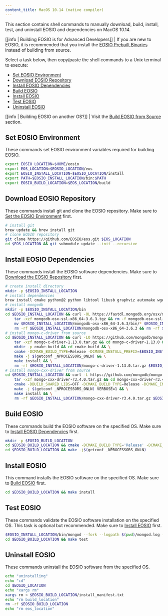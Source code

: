 ```yaml
---
content_title: MacOS 10.14 (native compiler)
---
```


<!-- This document is aggregated by our internal documentation tool to generate EOSIO documentation. 
The code within the codeblocks below is used in our CI/CD! 
 - It will be converted line by line into statements inside of a temporary Dockerfile and used to build our docker tag for this OS. Therefore, COPY, RUN, and other Dockerfile-isms are not permitted!
 - Code changes will update hashes and regenerate new docker images, so use with caution and do not modify unless necessary. However blank lines and # comments will not change the hash and are safe to add and remove
 - Any export VARNAME, when it's alone on a line, will be converted to ENV VARNAME in the dockerfile -->

This section contains shell commands to manually download, build, install, test, and uninstall EOSIO and dependencies on MacOS 10.14.

[[info | Building EOSIO is for Advanced Developers]]
| If you are new to EOSIO, it is recommended that you install the [EOSIO Prebuilt Binaries](../../../00_install-prebuilt-binaries.md) instead of building from source.

Select a task below, then copy/paste the shell commands to a Unix terminal to execute:

* [Set EOSIO Environment](#set-eosio-environment)
* [Download EOSIO Repository](#download-eosio-repository)
* [Install EOSIO Dependencies](#install-eosio-dependencies)
* [Build EOSIO](#build-eosio)
* [Install EOSIO](#install-eosio)
* [Test EOSIO](#test-eosio)
* [Uninstall EOSIO](#uninstall-eosio)

[[info | Building EOSIO on another OS?]]
| Visit the [Build EOSIO from Source](../../index.md) section.

## Set EOSIO Environment
These commands set EOSIO environment variables required for building EOSIO.
<!-- DAC ENV -->
```sh
export EOSIO_LOCATION=$HOME/eosio
export EOS_LOCATION=$EOSIO_LOCATION/eos
export EOSIO_INSTALL_LOCATION=$EOSIO_LOCATION/install
export PATH=$EOSIO_INSTALL_LOCATION/bin:$PATH
export EOSIO_BUILD_LOCATION=$EOS_LOCATION/build
```
<!-- DAC ENV END -->

## Download EOSIO Repository
These commands install git and clone the EOSIO repository. Make sure to [Set the EOSIO Environment](#set-eosio-environment) first.
<!-- DAC CLONE -->
```sh
# install git
brew update && brew install git
# clone EOSIO repository
git clone https://github.com/EOSIO/eos.git $EOS_LOCATION
cd $EOS_LOCATION && git submodule update --init --recursive
```
<!-- DAC CLONE END -->

## Install EOSIO Dependencies
These commands install the EOSIO software dependencies. Make sure to [Download the EOSIO Repository](#download-eosio-repository) first.
<!-- DAC DEPS -->
```sh
# create install directory
mkdir -p $EOSIO_INSTALL_LOCATION
# install dependencies
brew install cmake python@2 python libtool libusb graphviz automake wget gmp pkgconfig doxygen openssl@1.1 jq boost || :
# install mongodb
mkdir -p $EOSIO_INSTALL_LOCATION/bin
cd $EOSIO_INSTALL_LOCATION && curl -OL https://fastdl.mongodb.org/osx/mongodb-osx-ssl-x86_64-3.6.3.tgz
    tar -xzf mongodb-osx-ssl-x86_64-3.6.3.tgz && rm -f mongodb-osx-ssl-x86_64-3.6.3.tgz && \
    mv $EOSIO_INSTALL_LOCATION/mongodb-osx-x86_64-3.6.3/bin/* $EOSIO_INSTALL_LOCATION/bin/ && \
    rm -rf $EOSIO_INSTALL_LOCATION/mongodb-osx-x86_64-3.6.3 && rm -rf $EOSIO_INSTALL_LOCATION/mongodb-osx-ssl-x86_64-3.6.3.tgz
# install mongo-c-driver from source
cd $EOSIO_INSTALL_LOCATION && curl -LO https://github.com/mongodb/mongo-c-driver/releases/download/1.13.0/mongo-c-driver-1.13.0.tar.gz && \
    tar -xzf mongo-c-driver-1.13.0.tar.gz && cd mongo-c-driver-1.13.0 && \
    mkdir -p cmake-build && cd cmake-build && \
    cmake -DCMAKE_BUILD_TYPE=Release -DCMAKE_INSTALL_PREFIX=$EOSIO_INSTALL_LOCATION -DENABLE_BSON=ON -DENABLE_SSL=DARWIN -DENABLE_AUTOMATIC_INIT_AND_CLEANUP=OFF -DENABLE_STATIC=ON -DENABLE_ICU=OFF -DENABLE_SASL=OFF -DENABLE_SNAPPY=OFF .. && \
    make -j $(getconf _NPROCESSORS_ONLN) && \
    make install && \
    rm -rf $EOSIO_INSTALL_LOCATION/mongo-c-driver-1.13.0.tar.gz $EOSIO_INSTALL_LOCATION/mongo-c-driver-1.13.0
# install mongo-cxx-driver from source
cd $EOSIO_INSTALL_LOCATION && curl -L https://github.com/mongodb/mongo-cxx-driver/archive/r3.4.0.tar.gz -o mongo-cxx-driver-r3.4.0.tar.gz && \
    tar -xzf mongo-cxx-driver-r3.4.0.tar.gz && cd mongo-cxx-driver-r3.4.0/build && \
    cmake -DBUILD_SHARED_LIBS=OFF -DCMAKE_BUILD_TYPE=Release -DCMAKE_INSTALL_PREFIX=$EOSIO_INSTALL_LOCATION .. && \
    make -j $(getconf _NPROCESSORS_ONLN) VERBOSE=1 && \
    make install && \
    rm -rf $EOSIO_INSTALL_LOCATION/mongo-cxx-driver-r3.4.0.tar.gz $EOSIO_INSTALL_LOCATION/mongo-cxx-driver-r3.4.0
```
<!-- DAC DEPS END -->

## Build EOSIO
These commands build the EOSIO software on the specified OS. Make sure to [Install EOSIO Dependencies](#install-eosio-dependencies) first.
<!-- DAC BUILD -->
```sh
mkdir -p $EOSIO_BUILD_LOCATION
cd $EOSIO_BUILD_LOCATION && cmake -DCMAKE_BUILD_TYPE='Release' -DCMAKE_INSTALL_PREFIX=$EOSIO_INSTALL_LOCATION -DBUILD_MONGO_DB_PLUGIN=true -DENABLE_MULTIVERSION_PROTOCOL_TEST=true ..
cd $EOSIO_BUILD_LOCATION && make -j$(getconf _NPROCESSORS_ONLN)
```
<!-- DAC BUILD END -->

## Install EOSIO
This command installs the EOSIO software on the specified OS. Make sure to [Build EOSIO](#build-eosio) first.
<!-- DAC INSTALL -->
```sh
cd $EOSIO_BUILD_LOCATION && make install
```
<!-- DAC INSTALL END -->

## Test EOSIO
These commands validate the EOSIO software installation on the specified OS. This task is optional but recommended. Make sure to [Install EOSIO](#install-eosio) first.
<!-- DAC IGNORE -->
```sh
$EOSIO_INSTALL_LOCATION/bin/mongod --fork --logpath $(pwd)/mongod.log --dbpath $(pwd)/mongodata
cd $EOSIO_BUILD_LOCATION && make test
```
<!-- DAC IGNORE END -->

## Uninstall EOSIO
These commands uninstall the EOSIO software from the specified OS.
<!-- DAC UNINSTALL -->
```sh
echo "uninstalling"
echo "cd"
cd $EOSIO_LOCATION
echo "xargs rm"
xargs rm < $EOSIO_BUILD_LOCATION/install_manifest.txt
echo "rm build_location"
rm -rf $EOSIO_BUILD_LOCATION
echo "rm eos_location"
```
<!-- DAC UNINSTALL END -->